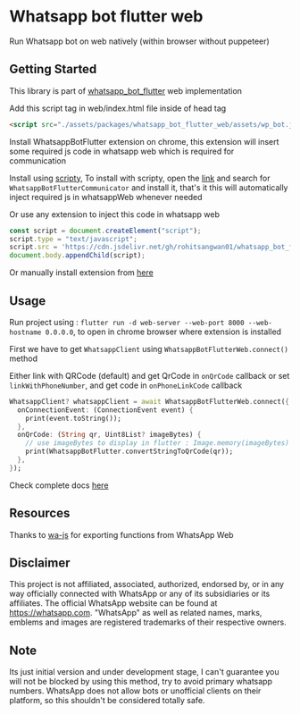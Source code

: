 # Whatsapp bot flutter web

Run Whatsapp bot on web natively (within browser without puppeteer)

## Getting Started

This library is part of [whatsapp_bot_flutter](https://pub.dev/packages/whatsapp_bot_flutter) web implementation

Add this script tag in web/index.html file inside of head tag

```html
<script src="./assets/packages/whatsapp_bot_flutter_web/assets/wp_bot.js" defer></script>
```

Install WhatsappBotFlutter extension on chrome, this extension will insert some required js code in whatsapp web which is required for communication

Install using [scripty](https://scripty.abhisheksatre.com/#/store), 
To install with scripty, open the [link](https://scripty.abhisheksatre.com/#/store) and search for `WhatsappBotFlutterCommunicator` and install it, that's it
this will automatically inject required js in whatsappWeb whenever needed

Or use any extension to inject this code in whatsapp web

```js
const script = document.createElement("script");
script.type = "text/javascript";
script.src = 'https://cdn.jsdelivr.net/gh/rohitsangwan01/whatsapp_bot_flutter_chrome_extension@latest/content.js';
document.body.appendChild(script);
```

Or manually install extension from [here](https://github.com/rohitsangwan01/whatsapp_bot_flutter_chrome_extension)

## Usage

Run project using : `flutter run -d web-server --web-port 8000 --web-hostname 0.0.0.0`, to open in chrome browser where extension is installed

First we have to get `WhatsappClient` using `WhatsappBotFlutterWeb.connect()` method 

Either link with QRCode (default) and get QrCode in `onQrCode` callback or set `linkWithPhoneNumber`, and get code in `onPhoneLinkCode` callback

```dart
WhatsappClient? whatsappClient = await WhatsappBotFlutterWeb.connect({
  onConnectionEvent: (ConnectionEvent event) {
    print(event.toString());
  },
  onQrCode: (String qr, Uint8List? imageBytes) {
    // use imageBytes to display in flutter : Image.memory(imageBytes)
    print(WhatsappBotFlutter.convertStringToQrCode(qr));
  },
});
```

Check complete docs [here](https://github.com/rohitsangwan01/whatsapp_bot_flutter)

## Resources

Thanks to [wa-js](https://github.com/wppconnect-team/wa-js) for exporting functions from WhatsApp Web

## Disclaimer

This project is not affiliated, associated, authorized, endorsed by, or in any way officially connected with WhatsApp or any of its subsidiaries or its affiliates. The official WhatsApp website can be found at https://whatsapp.com. "WhatsApp" as well as related names, marks, emblems and images are registered trademarks of their respective owners.

## Note

Its just initial version and under development stage, I can't guarantee you will not be blocked by using this method, try to avoid primary whatsapp numbers. WhatsApp does not allow bots or unofficial clients on their platform, so this shouldn't be considered totally safe.

